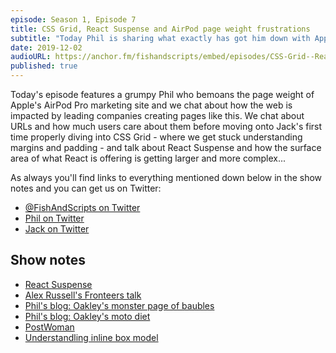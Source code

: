 ```yaml
---
episode: Season 1, Episode 7
title: CSS Grid, React Suspense and AirPod page weight frustrations
subtitle: "Today Phil is sharing what exactly has got him down with Apple's latest marketing site, Jack reflects on the growing complexities in React and we struggle with CSS margins and padding like the two amateurs we really are."
date: 2019-12-02
audioURL: https://anchor.fm/fishandscripts/embed/episodes/CSS-Grid--React-Suspense-and-AirPod-page-weight-frustrations-e99rqd
published: true
---
```


Today's episode features a grumpy Phil who bemoans the page weight of Apple's AirPod Pro marketing site and we chat about how the web is impacted by leading companies creating pages like this. We chat about URLs and how much users care about them before moving onto Jack's first time properly diving into CSS Grid - where we get stuck understanding margins and padding - and talk about React Suspense and how the surface area of what React is offering is getting larger and more complex...

As always you'll find links to everything mentioned down below in the show notes and you can get us on Twitter:

- [@FishAndScripts on Twitter](https://twitter.com/fishandscripts)
- [Phil on Twitter](https://twitter.com/philhawksworth)
- [Jack on Twitter](https://twitter.com/jack_franklin)


## Show notes

- [React Suspense](https://reactjs.org/blog/2019/11/06/building-great-user-experiences-with-concurrent-mode-and-suspense.html)
- [Alex Russell's Fronteers talk](https://vimeo.com/364402896)
- [Phil's blog: Oakley's monster page of baubles](https://www.hawksworx.com/blog/oakleys-monster-page-of-baubles/)
- [Phil's blog: Oakley's moto diet](https://www.hawksworx.com/blog/oakleys-moto-diet/)
- [PostWoman](https://postwoman.io/)
- [Understandling inline box model](https://hacks.mozilla.org/2015/03/understanding-inline-box-model/)
